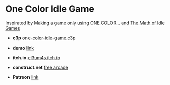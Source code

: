# One Color Idle Game

Inspirated by [Making a game only using ONE COLOR...](https://www.youtube.com/watch?v=5TO_GHShqEQ) and [The Math of Idle Games](https://gameanalytics.com/blog/idle-game-mathematics.html)


* **c3p** [one-color-idle-game.c3p](source/c3p/one-color-idle-game.c3p)
* **demo** [link](demo)

* **itch.io** [el3um4s.itch.io](https://el3um4s.itch.io/one-color-idle-game)
* **construct.net** [free arcade](https://www.construct.net/en/free-online-games/one-color-idle-game-17631/play)
* **Patreon** [link](https://patreon.com/el3um4s)
